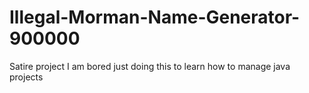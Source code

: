 # Illegal-Morman-Name-Generator-900000
Satire project I am bored just doing this to learn how to manage java projects
